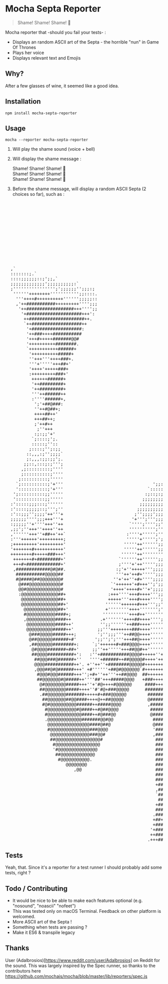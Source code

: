 # Mocha Septa Reporter

> Shame! Shame! Shame! :bell:

Mocha reporter that -should you fail your tests- :
 - Displays an random ASCII art of the Septa - the horrible "nun" in Game Of Thrones
 - Plays her voice
 - Displays relevant text and Emojis

## Why?

  After a few glasses of wine, it seemed like a good idea.

## Installation

  `npm install mocha-septa-reporter`

## Usage

  `mocha --reporter mocha-septa-reporter`
    
 1. Will play the shame sound (voice + bell)
 2. Will display the shame message :  

    Shame! Shame! Shame! :bell:  
    Shame! Shame! Shame! :bell:  
    Shame! Shame! Shame! :bell:

 3. Before the shame message, will display a random ASCII Septa (2 choices so far), such as :
<pre>                                                                                  `````````````.                                               
                                                                                .````.`````.```..                                              
                                                                               ..``.........````.,                                             
                                                                              ................,,.`,,                                           
                                                                             ................,,::.`:;                                          
                                                                            `.................,::;:.::                                         
                                                                            ...........,,,,....,,:;;,.,                                        
                                                                           ....,,,.,,,,,,,:++#+,.:;';:,                                        
                                                                          +,..,.,,,,,,,,,,;;;'+@',,''':.                                       
                                                                         #;.,,,,,,,,,,,,,:,,::;+@#;:;':,,                                      
                                                                        ,+,,:::;;::::::::;;;;;'''##+;;++,,                                     
                                                                        +;::;''+++++'''';'';;;;;''+##+#@#:                                     
                                                                       ,+:+@#+;;::,,,::;;'++++'';::;;#@@@;,                                    
  ,`                                                                   @+#@'::,,,,,,,,,,...,:+###+''+'#@@'.,                                   
  :::::::;.`                                                           @+#;;;::::::;''';;:,,,;'##@@@++#@@',.`                                  
  ::::;;;;;;::;';;,`                                                  '@@+'+++';;;''+++';;''::;'+###'#+@@':..                                  
  ;;;;;;;;;;;;;';;;;;;;;;;:`                                          +##';;'++'::'+#++';;;;;;;;'++#+#+@@';.,.                                 
  ;'''''''''''''''';';;;;;;'';;;:;                                    #++;'+#++'..;+++####+'';;;'++++#+#@'',,,                                 
   ''''''++++++++''''''''''';;::::.                                  ;++#'#@##+;..;''++####++';;;'+'##'#@+':,:,                                
    '''++++#++++++++++'''''';;;;;::                                  ;++#'#+';:,.,:;:::;'''++':;;'+'#+'+@#':,,,                                
    ,'++###########+++++++++'''';;;                                  '+'#;;;:::..,::,:,,::;:::::'++;#+'+@#';,,,,                               
     '++##################+++'''';;                                  '+'+:::::..,::,,,::,,,,,,:;;#''#+'+@#'':,,,.                              
      '+#####################+++':                                   '+'+,::,,..,;:,,..,,,,,,::;'+''+'++#@++:,,,,                              
       ++#####################++.                                    ''+;,,,,::;:,:;,.,,,,::::;'++''+'++@#++;,,,,,                             
       `++###################++                                      ''';:,,:''+++:;:,.,,::::;;'+';++;++@#++;:,,:,                             
        '+###################:                                       '+';::,:+#+##';::,,::;;;;'++';++;+#@+#+':,,,,,                            
        '++###++++###########                                        '+';::::;;'''+:,,:::;;;;'+++''+#;#@+'@++;,,::,.                           
        '+++#+++++#######@@#                                         '''':::,::;::,,.,::;;;;;'++';'+#;#@+;@+#;:,,,:,                           
        '++++++++++########.                                         '''':;,,,::,,,,,,:::;;;;+''';+++;#@';@+@';,,::,,                          
        `+++++++++++######+                                          '''';:::;;;':,,:,,:::;:'+';''+#:'@@;;@+@';,,::::                          
         '++++++++++#####+                                           '''';::'#####+;:::::::;+'';;'+@:'@#;;@+##;,,,::::                         
         ''+++'''++++###+.                                          `';'';;+':::::'++';:::;++''';+#+:+@#:;@###':,,:;::                         
         '''+'''''+++##+'                                           ,';';;;';;;;;''';;;;;;'+'+;''+@';#@+:;@##@+;,,::::,                        
         '++++'+++++###+                                            ;+;+;';;''++'';;;;;;;;+++'''+#@:;#@':'@##@+;:,::;:,`                       
         :+++++++++###+'                                            ;';+;';;''';'''';';';#+++'''#@#:'##;:+@##@#':,::;;:,                       
          ++++++######+                                             '';+';';;;,,,:;;;;;;++++'+;##@':'##;:+@##@@';:::::;:,                      
          '++#########+                                             '';'''';::,,,,:::;;+++#'+'+#@@;;+##::+###@@+'::::;:::                      
          '++#########+                                             +';;+'';:::::::;;:+#++++''##@#:'###::+#@#@@#';,::::::,                     
          '''++######++                                             +';'#'';;;;;;;;';+##++++'+#@@+:'##+::+###@@#';:::::;::                     
          :''''######+,                                             +';;#'''''''''''##+##+#'+#@@@;;+##',;++###@@+'::::::;::                    
           ';'+##@###:                                             ;+;';##'#++++++########'+#@@@@:'#@@;:;++@##@@#';:,::::::`                   
           ''++#@##+;                                              '';+;#++'@############'+#@@@@+:'@#@:,'++@##@##+;:,:::;:::                   
           ++++##++'                                              ;';'+;+#'+'@@######@@@'+##@@@@;;+@@#:,'++@##@##+';,::::;;:.                  
           +++##++;                                              .;;;'#:+#'@#+#@@@@@@@#+####@@##:'###+:,+++@##@#@#';:,:::;:::                  
           ;'++#++                                               :;:'+#;+#'#@#++##@##++####@@@##;+@##'::+'#@##@@##+;:,,:::;;:;                 
            ;''+++                                              ,,;;'+#;++'+@@#++++++#####@@@@+:+#@#+'::+'#@@##@@#+';:,,:::::;                 
           :;:;;'+'                                             ,::;'++;'++'+#@@#########@@@@','##@++;,:''@@@##@@@++;:,,::::::;                
          `;::::;';.                                           ,,::'''';;''''+@@@@###+#####@','+#@#+';::'#@#@##@@@#+';,,,,:::::                
          :::::;''::                                          ,::::;'';;:''';'+@@@@@######@;,;+@@@#+';:;'#@#@##@#@#+';:,,,,:::,:               
         ;::::;'';:;;                                         :;;:;;;;;;;'''';'+##@@@@@@@#:,;+##@#+';:,'+#+#@@@#@@@#+';:,,,:;:::`              
        ::,,,:;'';;;;`                                        ''::;;;;:;;:;;'';;'+##@@@@#::'+#@###';:,:'#+++#@@@@@@#+';:,,,:::::,              
        ;:,,,:;;:;;';.                                        '',:;;::::;:;;;+';::::;'+;,'++#@@##+':,:;+++'''@@@@@@##+';:,,:::;:,.             
       ;;::,:::;:;''';                                        ';,:::::::;:;;;'++;:::,,:;'+++#@###':,,:;'''';;+@@@@@##+';;,,,,,:::,             
      ,;:::::::::;''''                                        '::::::,,::;:;;;'++';:;;''''+@@###';,,,:;#':;;;;'@@@@###+';;,,,,:,:::            
      ;::::::::::;''''                                        .,,,,,,,,::':;:;;'+++';;;'++@@###+':,:;';+';:::::+@@@####'';:.,,,::::            
     ;::::::::::;'''''                                         ,,,,,,,,::;:::::;''''';''+@#####';,:'+';+;;::,:::+@@####+'';:,,,::,::           
    `;::::::::::;'+'''                                  ';;::::,,,,,,,,:,:;,:::;;''';''+######+;,:'++''';;;::,:;#@@#@###++';,,,,::,,`          
    ':::::::::::;'+'''                                `:::::;;:,,,,,,,,:,:'::,:::;;;;'+#####+#;,:'+++;+';;:::::+++#@@####+'';,:,,::,;          
   ';::::::::::;;'''''                               :;::;:;;;:,,,,,,,:;,,;:,,,,:::;'++#####+',,'+#+;;#+;:::,:'+';;;+#@@@#++';:,,:::::         
   ':::::::::::;;'''''                              ;;;;;;;;;;:,,,,,,,,;,,:',,,,,,,:'+####++',,;+#+;:;++;:,,,'#';;;;;;'#@##+'';::,:::;         
  :':::::;;;:::;''''''                             ;;;;;;;;;;':,,,,,,,:':,:;;:''''';####++';:,:+#+'::''+;:,,;++';;;;;;;:;+##+'';::,:::;        
  :'::::;;;;;::;''';''                            ;;;;;;;;;;'':,,.,,,,;+':.:':++##@@##++'';:,:+##';:';;';:,:+#';;;;;;;:;:::'#+'';:,,:::        
  :'::;;;'';;;;'++'''+                           ;'';;;;';;;';:,,...,,;#+:,.,;:;'++++''';;:,:+##+;:;';:::,:'#'';;;;;;;;;::::;##+';:::,,+       
  ;;;;;;'''';;;+++'''+                          '+''';''';;;';:,..,..,;##:,,,,;::::::::::,.:+##+;,:+':,,,,'#++'';;;;;;;;;:::;'#++';;;:,'       
  :;;;;;''+''''+++''++                         `'''';'''';;'';:..,,,,,;#+;:,,,.::,::::::,,;+##+;::++;,,,,;##+'';;;''';;;';;;;;'#++;::,:;'      
  ,;;';''+++''++++''++                         '''''''''';'';;;,,...,,;#+;::,,,.,:::;::,,;+##+',:'#':,,,:+@++'';'''';;;;'';;';'++#+';;:;'      
  ,''''''+++''+##++'++`                       :''''+''''';'';;;,,...,,;#+;::::;:::,,,,,;+###+',:'#+;:,,:'@#+';''''';;;'';''';'''# '++'':'      
  :'''++++++'+++++++++;                       '''''+''''';';;'',....,:'#'':;;'''''''''++####',:'##':,,,'###+'''''''';;''''++''''#   '+#++      
  ;+++++++++'+++++++++'                      '''''++'''''';;;'':,...,,'+'':'++++++++++####+'::;+#':,,,'++++''''''''';'+''++'+'''#     '#+      
  '+++++++#+++++++++++'                      '''''++'''''';;;'';,.,.,,++';;'+++++++++##+++:,:;'#+:,,:'+'++''''''''''''++++'++'''#`      '      
  ++++++++#+++++###+++'                     ''''''++''''''''';'',,..,:''';;''++++++++#++',,,;'@#;,:;++;'+'';;''''''''+++++''++''+'             
   +++++++#+#########+'                    `''''''++'''''';;;;'':,..,:+';;'''++++++++++;,,::'##;,,;++::''''''''''''''++''''''++''#             
   +++#+#############+'                    ;''''+'++''''';;;;'';',..,:+';;'''''''++''':,,::'##',:'++::;++'''++++''''+#''''''+++''+             
   ,#############@#@##.                   :;'+''+++++''';;;;;'':',,,.:+';'';;;;;;;;;;,,,::;+#;,:'#':,:;+'''''+++''++##'''''++++''+             
    ###########@@@@@##                    '''++'++#+''''';;;;'',;:,,,;';'''';::;;;;:,:;;'''+;,;'#'::::'+'''''+++''++#+#++'+++++++'`            
    #@####@##@@@@@@@@#                   ''+'++''+#+'''';;;;''',:;:,:,;;+++++';;;:,:;;''+++:,:'#;:,:::''';'''++'''+##++#++++++++'''            
     @###@@@@@@@@@@@@#                  `'++++++'+#+++'';';;;;'''';:,,,:;';;'';;:,:;'''''+:,:+#:,,,,::+;;;''++'''+###+'+#+++'+++''+            
     @@#@@@@@@@@@@@@@#                  '++++'++++#+''+';;;;;;'++'';::,:::::::::,,:::;:;::,;##:,,,,,:'+''';'++'''+#@++++++++''+++'+            
     :@@@@@@@@@@@@@@##+                :+++''''+++#++++''';;;;'''''';:,,:,,,,,,,,,,,,,,,,,;@#;;::,::;+++'+'++'''++#@+++++++'+'+++++            
      @@@@@@@@@@@@@@##+                +++++'''+++#++++'''';';'+++''';:,,,,,,,,,,,,,,,,,:'@#++';:::;;##++++++'''++##++++++++++++++'            
      @@@@@@@@@@@@@@##+'              ''''''++++++#+++''';;';;;'+'''+';,,,,,,,,,,,.,,,::'###+';:,:;'+########''++##@+++'+#+++'++++',           
       @@@@@@@@@@@@@##+'              +''''''''++++''''''';';;''+'''++':,:,,,:,,,.,,:;''++''';:::;;'+++++####+++###@@+++##++'++++''+           
       #@@@@@@@@@@@####+;            ''''''''''+++#++''''''';;'''++''+++:,,,,,::;;'+++++''''':,:''+#+''''+##+++####@@++##++''+++'+++           
       ,@@@@@@@@@@@####++           .+'''''''++++##++++'''';;'''''#+''+#+';;;''''+########+':::'+#@#'';''''+''++##@@@###+++'+++'++''           
        @@@@@@@@@@@####++'          '';;''''''++###++++'''''';'''''##+'+##+++++++########+'::;'#@#+';;;;;;;;';'++#@@##@##+'++++'++''           
        @@@@@@@@@@#####++'         ;;'''++++++++###++++''''''''''''+##+++##++++++++++++''::'+#@@#+''''++++'';''++#@@##@#+++++++++++'           
         @###@@@@@#####+++;        ';'';;;'''++##@@++++''''''''''''++#@#++++++++''''';;;;+##@@@++'''++##@@@@+++++#@@#@#++++++++++++'           
         @##@@@@@@######+#'       ';;'';';'''+++##@++++'''''''''''''++##@####++'';;;''++#@@@@#++''''''+++#@@@@@###@@#@#++++''';'''''`          
         ,##@@@@@@########+:     `;'++++++#+###@@@@++++''''''''''''''+++#@@@####+#####@@@@##+++'''++++'++++#@@@@@@@@###+++++#++'''+';          
          @#@@@@#######+##+'     ;;''++'''''+++##@@#++'''''''''''''''++++#@@@######@@@@##++++''''''''''+++++##@@@@@@@###+++++##+;'++'          
          ##@@@@##########+':   :''+###########@@@@#+++++''+''''''+'+++++++##@@@@@@@##++++++''+'''''''+'+'+++###@@@@@##+++++''+'''+'+          
           ##@@@###@######+''   ''''+######++##@@@@@#++++'+++++++++++++++++++#######++++++'+''''+'''''''++'+++++#@@@@#+++'''''''++''+          
           @@@@###########++'. +''++''+########@@@@@#+++++++++++++++++++++++++#+++++++++++'++'++''''''++++++++#@@@@@@#####+++''+#+'''          
           ,@@@##@#@######+++' +#''''''+##@#@@@@@@@`#++++++++++++++++++++++++++++++++++++++++++'+''''+++++++####@@@@######++''++##'''          
            #@@@#@@@######+++'';+#+''++'''++##@@@@  ##+++++++++++++++++++++++++++++++++++++++++++++++++++++++++##@@@@##++++''''++++''`         
            ##@@@@@@@#@#####++''''##'+++#####@@@@   +###++++++++++++++++++++++++++++++++++++++++++++++###++++#+#@@@@@###++++';'''++'',         
             @#@@@@@@@@#####+++''+'#@++++#@@@@@@     ####++++++++++++++++++++++++++++++++++++++++++++++###+######@@@@###+++++'++''++'+         
             ##@@@@@@@@#####++++''#'#@+###@@@@@      ########++++++++++++++++++++++++++++++++++++++++++###+######@@@@##++++++++'''++'+         
             .##@@@@@@@#######+++++#+###@@@@@@        ########++++++++++++++++++++++++++++++++++++++############@@@@@##+++''+++;;+++''         
              ##@@@@@@@##@@####++++@++##@@@@@         @#######+++++++++++++++++++++++++++++#++####+###########@@@@@@@@##++'''''''++++'         
              #@#@@@@@@@@@@######++#####@@@@          ,########++++++++++++++++++++++++++++##############@####@@@@@@@####++''+''';''''         
               #@@@@@@@@@@@#@####++#@##@@@@            #######++++++++++++++++++++++++++++#############@@@@@@@@@@@@@@##@###++++++'''++         
               #@@@@@@@@@@@@@####++#@###@@             @#####++++++++++++++++++++++++++++##############@@@@@@@@@@@@@@@#+#@++++++++'''+.        
               .@@@@@@@@@@@@@#######@@#@@               #####+++++++++++++++++++++++++++++##########@@@@@@@@@@@@@@@@@###+##+++'''++''+'        
                @@@@@@@@@@@@@@@@####@##@                @####++++++++++++++++++++++++++++##########@@@@@@@@@@@@@@@@@@@###+#@#++''+++'++        
                #@@@@@@@@@@@@@@@###@@@@                 '####++++++++++++++++++++++++++++++######@@@@@@@@@@@@@@@@@@@@@#++#++##+''''+'++        
                 @@@@@@@@@@@@@@@###@@#                  ,####+++++++++++++++++++++++++#++#######@@@@@@@@@@@@@##@@@@@####++#++##+''+++'#        
                 ##@@@@@@@@@@@@@@@@@#                    #####++++++++++++++++++++++++++++#######@@@@@@@@@@@@@@@@@@##@#+++++#'+#+'''+'+        
                  #@@@@@@@@@@@@@@@@@                     ####+++++++++++++++++++++++++++++#######@@@@@@@@@@@@@@@@@@##@##+#+++#+'#+'''++        
                  '#@@@@@@@@@@@@@@@                      #######++++++++++++++++++++##+++##########@@@@@@@@@@@@@@@@##@######'+#+'+#+'++`       
                   ##@@@@@@@@@@@@@                       ######+++++++++++##++##+#++################@@@@@@@@@@@@@@@##@@+++##@#'+#''++'+;       
                    #@@@@@@@@@@@.                        ###++#+#++++++++++++++++++++++++##################@@@#@@@@##@@##'+++#@#++#''+'#       
                       @@@@@@@@                          #####+++++++++++++++++++++++++++#####@@@@@@###########@@@@##@####+'+++###+++''#       
                          ,@@                            ######+++++++++++++++++++++++++########@@@@@@@@########@#######++''+++++###++'#       
                                                         ########++++++++++'++++++++++############@@@@@@@@@@@@@@@####@@#@@@@+''+'+#+@#+'       
                                                         ####++++++++++++++++'''+++++++++++#####@##@########@@@@@####@@##++#@@++++'#++@+#      
                                                         +######++++++++++++++++++++++++++##+++#####+++###@@@@@@######@@@@#+++##+'+'+#'#+      
                                                         ,####++++++++++++++##++++++++++++##+++#######@@@@@@@@@@######@@####+'+#@#++++#'+#     
                                                         `###+++++++++++++'''''++++++#++#############@@@@#####@@#######+###++##'++@#+#+#'#     
                                                          #####++++++++++++++++++++++++############@@@@#######@@######@#++#@@@++''+#@#++#+'    
                                                         +##+++++++++++++++++++++++++++++######@@@@@@@#######@@@@#@@@#@@#+'+++####''+@##+##    
                                                         ####+++++++++++++'+++'+''+++++++++++#######+++##########@@@@#@@@#+''''''+#+;'@##++    
                                                        .#####++++++++++++++'++++++++++#+++++++++++++############@@@#@@#####++'';;''++'#@#+    
                                                        +##++++++++++++''++++++++++++++++++++++##########+++#@@++@@@#@@##+#######+''';@'@@+    
                                                        +####++++++++++++'+''+++++++++++++++#########++++##@#++++###@@@@@#+'''++++##+++@+@#    
                                                       '+####+++++++++'++'''+++++++++++++++++#####+++##@#+';''++#@##@@@@@@##+';'''''#+#+@@+    
                                                       ++####+++++++++++++++'+++++++++++++++#########+';;;'+++#@#@@@#@@@@#####+;;;;;'++++##    
                                                      .+++##+++++++++++'+++++++++++++++++++######';;;;'''++#@@@@##@@@@@##++++'''''+#+'''++#    
</pre>

## Tests

  Yeah, that. Since it's a reporter for a test runner I should probably add some tests, right ?

## Todo / Contributing

  - It would be nice to be able to make each features optional (e.g. "nosound", "noascii" "nofeet")
  - This was tested only on macOS Terminal. Feedback on other platform is welcomed.
  - More ASCII art of the Septa !
  - Something when tests are passing ?
  - Make it ES6 & transpile legacy 

## Thanks

  User (Adalbrosios)[https://www.reddit.com/user/Adalbrosios] on Reddit for the sound.
  This was largely inspired by the Spec runner, so thanks to the contributors here https://github.com/mochajs/mocha/blob/master/lib/reporters/spec.js

  
